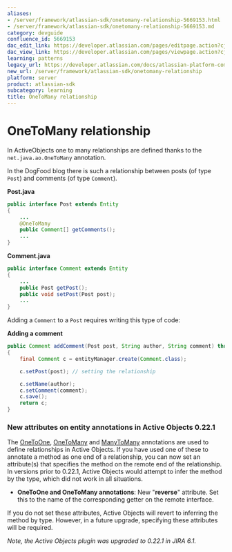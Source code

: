 ```yaml
---
aliases:
- /server/framework/atlassian-sdk/onetomany-relationship-5669153.html
- /server/framework/atlassian-sdk/onetomany-relationship-5669153.md
category: devguide
confluence_id: 5669153
dac_edit_link: https://developer.atlassian.com/pages/editpage.action?cjm=wozere&pageId=5669153
dac_view_link: https://developer.atlassian.com/pages/viewpage.action?cjm=wozere&pageId=5669153
learning: patterns
legacy_url: https://developer.atlassian.com/docs/atlassian-platform-common-components/active-objects/developing-your-plugin-with-active-objects/the-active-objects-library/onetomany-relationship
new_url: /server/framework/atlassian-sdk/onetomany-relationship
platform: server
product: atlassian-sdk
subcategory: learning
title: OneToMany relationship
---
```

# OneToMany relationship

In ActiveObjects one to many relationships are defined thanks to the `net.java.ao.OneToMany` annotation.

In the DogFood blog there is such a relationship between posts (of type `Post`) and comments (of type `Comment`).

**Post.java**

``` java
public interface Post extends Entity
{
    ...
    @OneToMany
    public Comment[] getComments();
    ...
}
```

**Comment.java**

``` java
public interface Comment extends Entity
{
    ...
    public Post getPost();
    public void setPost(Post post);
    ...
}
```

Adding a `Comment` to a `Post` requires writing this type of code:

**Adding a comment**

``` java
public Comment addComment(Post post, String author, String comment) throws SQLException
{
    final Comment c = entityManager.create(Comment.class);

    c.setPost(post); // setting the relationship

    c.setName(author);
    c.setComment(comment);
    c.save();
    return c;
}
```

### New attributes on entity annotations in Active Objects 0.22.1

The <a href="https://developer.atlassian.com/display/DOCS/OneToOne+Relationship" class="external-link">OneToOne</a>, <a href="https://developer.atlassian.com/display/DOCS/OneToMany+Relationship" class="external-link">OneToMany</a> and <a href="https://developer.atlassian.com/display/DOCS/ManyToMany+Relationship" class="external-link">ManyToMany</a> annotations are used to define relationships in Active Objects. If you have used one of these to annotate a method as one end of a relationship, you can now set an attribute(s) that specifies the method on the remote end of the relationship. In versions prior to 0.22.1, Active Objects would attempt to infer the method by the type, which did not work in all situations.

-   **OneToOne and OneToMany annotations**: New "**reverse**" attribute. Set this to the name of the corresponding getter on the remote interface.

If you do not set these attributes, Active Objects will revert to inferring the method by type. However, in a future upgrade, specifying these attributes will be required.

*Note, the Active Objects plugin was upgraded to 0.22.1 in JIRA 6.1.*
















































































































































































































































































